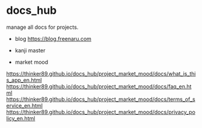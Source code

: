# docs_hub
manage all docs for projects.

- blog
https://blog.freenaru.com


- kanji master


- market mood

https://thinker89.github.io/docs_hub/project_market_mood/docs/what_is_this_app_en.html
https://thinker89.github.io/docs_hub/project_market_mood/docs/faq_en.html
https://thinker89.github.io/docs_hub/project_market_mood/docs/terms_of_service_en.html
https://thinker89.github.io/docs_hub/project_market_mood/docs/privacy_policy_en.html
